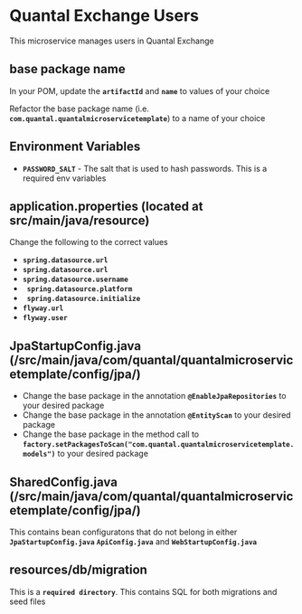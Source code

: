 # Quantal Exchange Users

This microservice manages users in Quantal Exchange
## base package name


In your POM, update the **`artifactId`** and **`name`** to values of your choice

Refactor the base package name (i.e. **`com.quantal.quantalmicroservicetemplate`**) to a name of your choice
 
## Environment Variables
 - **`PASSWORD_SALT`** - The salt that is used to hash passwords. 
 This is a required env variables 

## application.properties  (located at src/main/java/resource)
  
  Change the following to the correct values
  
 - **`spring.datasource.url`**
 - **`spring.datasource.url`**
 - **`spring.datasource.username`**
 - **` spring.datasource.platform`**
 - **` spring.datasource.initialize`**
 - **`flyway.url`**
 - **`flyway.user`**
 
## JpaStartupConfig.java  (/src/main/java/com/quantal/quantalmicroservicetemplate/config/jpa/) 

 - Change the base package in the annotation **`@EnableJpaRepositories`** to your desired package
 - Change the base package in the annotation **`@EntityScan`** to your desired package
 - Change the base package in the method call to  **`factory.setPackagesToScan("com.quantal.quantalmicroservicetemplate.models")`** to your desired package
 
## SharedConfig.java (/src/main/java/com/quantal/quantalmicroservicetemplate/config/jpa/) 

 This contains bean configuratons that do not belong in either **`JpaStartupConfig.java`**
 **`ApiConfig.java`** and  **`WebStartupConfig.java`**

## resources/db/migration
 This is a **`required directory`**.  This contains SQL for both migrations and seed files

